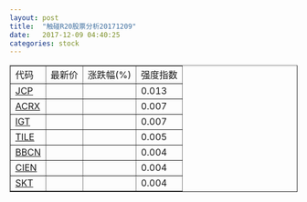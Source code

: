 ```yaml
---
layout: post
title:  "触碰R20股票分析20171209"
date:   2017-12-09 04:40:25
categories: stock
---
```

<script type="text/javascript">
var stockList = []
stockList.push('gb_jcp');
stockList.push('gb_acrx');
stockList.push('gb_igt');
stockList.push('gb_tile');
stockList.push('gb_bbcn');
stockList.push('gb_cien');
stockList.push('gb_skt');
</script>

<table border="1">
 <tr>
 <td>代码</td>
  <td>最新价</td>
  <td>涨跌幅(%)</td>
 <td>强度指数</td>
</tr>
  <tr id="jcp"><td><a href="http://stock.finance.sina.com.cn/usstock/quotes/JCP.html" target="_blank">JCP</a></td><td></td><td></td><td>0.013</td></tr>
  <tr id="acrx"><td><a href="http://stock.finance.sina.com.cn/usstock/quotes/ACRX.html" target="_blank">ACRX</a></td><td></td><td></td><td>0.007</td></tr>
  <tr id="igt"><td><a href="http://stock.finance.sina.com.cn/usstock/quotes/IGT.html" target="_blank">IGT</a></td><td></td><td></td><td>0.007</td></tr>
  <tr id="tile"><td><a href="http://stock.finance.sina.com.cn/usstock/quotes/TILE.html" target="_blank">TILE</a></td><td></td><td></td><td>0.005</td></tr>
  <tr id="bbcn"><td><a href="http://stock.finance.sina.com.cn/usstock/quotes/BBCN.html" target="_blank">BBCN</a></td><td></td><td></td><td>0.004</td></tr>
  <tr id="cien"><td><a href="http://stock.finance.sina.com.cn/usstock/quotes/CIEN.html" target="_blank">CIEN</a></td><td></td><td></td><td>0.004</td></tr>
  <tr id="skt"><td><a href="http://stock.finance.sina.com.cn/usstock/quotes/SKT.html" target="_blank">SKT</a></td><td></td><td></td><td>0.004</td></tr>
</table>
